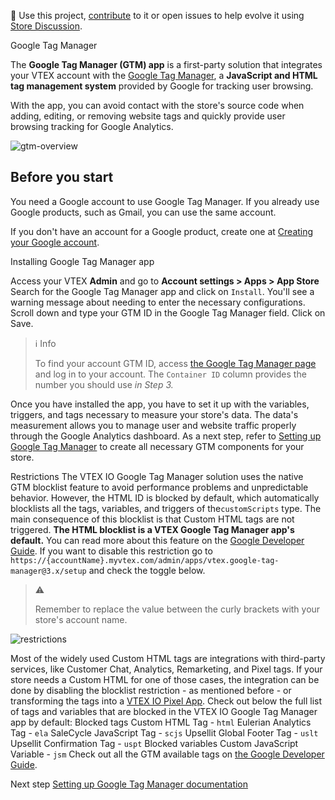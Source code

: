 📢 Use this project, [contribute](https://github.com/vtex-apps/google-tag-manager) to it or open issues to help evolve it using [Store Discussion](https://github.com/vtex-apps/store-discussion).

Google Tag Manager

The **Google Tag Manager (GTM) app** is a first-party solution that integrates your VTEX account with the [Google Tag Manager](https://tagmanager.google.com), a **JavaScript and HTML tag management system** provided by Google for tracking user browsing.

With the app, you can avoid contact with the store's source code when adding, editing, or removing website tags and quickly provide user browsing tracking for Google Analytics.

![gtm-overview](https://user-images.githubusercontent.com/67270558/149195530-858aebb6-7ebf-44ee-bd1b-63841521e0b7.png)

## Before you start 

You need a Google account to use Google Tag Manager. If you already use Google products, such as Gmail, you can use the same account.

If you don't have an account for a Google product, create one at [Creating your Google account](https://accounts.google.com/signup/v2/webcreateaccount?service=analytics&continue=https%3A%2F%2Ftagmanager.google.com%2F&dsh=S1158101756%3A1642078409369040&biz=true&flowName=GlifWebSignIn&flowEntry=SignUp&nogm=true). 

Installing Google Tag Manager app

Access your VTEX **Admin** and go to **Account settings > Apps > App Store**
Search for the Google Tag Manager app and click on `Install`.
You'll see a warning message about needing to enter the necessary configurations. Scroll down and type your GTM ID in the Google Tag Manager field.
Click on Save.

> ℹ Info
>
> To find your account GTM ID, access [the Google Tag Manager page](https://tagmanager.google.com) and log in to your account. The `Container ID` column provides the number you should use *in Step 3.*

Once you have installed the app, you have to set it up with the variables, triggers, and tags necessary to measure your store's data. The data's measurement allows you to manage user and website traffic properly through the Google Analytics dashboard. As a next step, refer to [Setting up Google Tag Manager](https://developers.vtex.com/vtex-developer-docs/docs/vtex-io-documentation-setting-up-google-tag-manager)  to create all necessary GTM components for your store.



Restrictions
The VTEX IO Google Tag Manager solution uses the native GTM blocklist feature to avoid performance problems and unpredictable behavior. However, the HTML ID is blocked by default, which automatically blocklists all the tags, variables, and triggers of the`customScripts` type. The main consequence of this blocklist is that Custom HTML tags are not triggered.
**The HTML blocklist is a VTEX Google Tag Manager app's default.** You can read more about this feature on the [Google Developer Guide](https://developers.google.com/tag-platform/tag-manager/web/restrict). If you want to disable this restriction go to `https://{accountName}.myvtex.com/admin/apps/vtex.google-tag-manager@3.x/setup` and check the toggle below.

> ⚠️ 
>
> Remember to replace the value between the curly brackets with your store's account name.

![restrictions](https://user-images.githubusercontent.com/67270558/149350479-42dd3fbd-c727-4181-9c84-b76da0873d2f.png)

Most of the widely used Custom HTML tags are integrations with third-party services, like Customer Chat, Analytics, Remarketing, and Pixel tags. If your store needs a Custom HTML for one of those cases, the integration can be done by disabling the blocklist restriction - as mentioned before - or transforming the tags into a  [VTEX IO Pixel App](https://developers.vtex.com/vtex-developer-docs/docs/pixel-apps).
Check out below the full list of tags and variables that are blocked in the VTEX IO Google Tag Manager app by default:
Blocked tags
Custom HTML Tag - `html`
Eulerian Analytics Tag - `ela`
SaleCycle JavaScript Tag - `scjs`
Upsellit Global Footer Tag - `uslt`
Upsellit Confirmation Tag - `uspt`
Blocked variables
Custom JavaScript Variable - `jsm`
Check out all the GTM available tags on [the Google Developer Guide](https://developers.google.com/tag-platform/tag-manager/web/datalayer).

Next step
[Setting up Google Tag Manager documentation](https://developers.vtex.com/vtex-developer-docs/docs/vtex-io-documentation-setting-up-google-tag-manager) 
